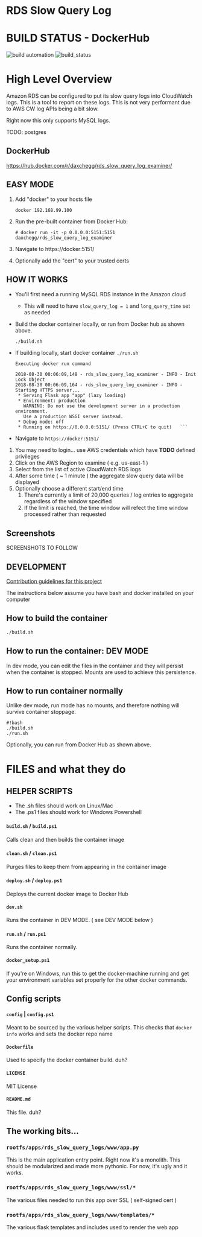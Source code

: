 # RDS Slow Query Log

# BUILD STATUS - DockerHub

![build automation](https://img.shields.io/docker/automated/daxchegg/rds_slow_query_log_examiner.svg) ![build_status](https://img.shields.io/docker/build/daxchegg/rds_slow_query_log_examiner.svg)


High Level Overview
================================

Amazon RDS can be configured to put its slow query logs into CloudWatch logs.  This is a tool 
to report on these logs. This is not very performant due to AWS CW log APIs being a bit slow. 

Right now this only supports MySQL logs.  

TODO:  postgres

## DockerHub

https://hub.docker.com/r/daxchegg/rds_slow_query_log_examiner/

## EASY MODE

1. Add "docker" to your hosts file
   ```
   docker 192.168.99.100
   ```
2. Run the pre-built container from Docker Hub:
   ```
   # docker run -it -p 0.0.0.0:5151:5151 daxchegg/rds_slow_query_log_examiner
   ```

3. Navigate to https://docker:5151/

4. Optionally add the "cert" to your trusted certs


## HOW IT WORKS

* You'll first need a running MySQL RDS instance in the Amazon cloud
  * This will need to have ```slow_query_log = 1``` and ```long_query_time``` set as needed

* Build the docker container locally, or run from Docker hub as shown above.

    ```bash
    ./build.sh
    ```

* If building locally, start docker container 
   ```./run.sh```<p> 
   ```
   Executing docker run command

   2018-08-30 00:06:09,148 - rds_slow_query_log_examiner - INFO - Init Lock Object
   2018-08-30 00:06:09,164 - rds_slow_query_log_examiner - INFO - Starting HTTPS server...
    * Serving Flask app "app" (lazy loading)
    * Environment: production
      WARNING: Do not use the development server in a production environment.
      Use a production WSGI server instead.
    * Debug mode: off
    * Running on https://0.0.0.0:5151/ (Press CTRL+C to quit)   ``` 
   ```

* Navigate to ```https://docker:5151/``` 

1. You may need to login... use AWS credentials which have **TODO** defined privileges
2. Click on the AWS Region to examine  ( e.g. us-east-1 )
3. Select from the list of active CloudWatch RDS logs
4. After some time ( ~ 1 minute ) the aggregate slow query data will be displayed
5. Optionally choose a different start/end time
   1. There's currently a limit of 20,000 queries  / log entries to aggregate regardless of the window specified
   2. If the limit is reached, the time window will refect the time window processed rather than requested

## Screenshots

SCREENSHOTS TO FOLLOW



## DEVELOPMENT

[Contribution guidelines for this project](CONTRIBUTING.md)

The instructions below assume you have bash and docker installed on your computer 

## How to build the container

```bash
./build.sh
```

## How to run the container: DEV MODE

In dev mode, you can edit the files in the container
and they will persist when the container is stopped.
Mounts are used to achieve this persistence.

## How to run container normally

Unlike dev mode, run mode has no mounts, and therefore
nothing will survive container stoppage.

```
#!bash
./build.sh
./run.sh
```

Optionally, you can run from Docker Hub as shown above.

# FILES and what they do

## HELPER SCRIPTS

* The .sh files should work on Linux/Mac 
* The .ps1 files should work for Windows Powershell

#### ```build.sh``` / ```build.ps1```

Calls clean and then builds the container image

#### ```clean.sh``` / ```clean.ps1```

Purges files to keep them from appearing in the container image

#### ```deploy.sh``` / ```deploy.ps1```

Deploys the current docker image to Docker Hub

#### ```dev.sh```

Runs the container in DEV MODE. ( see DEV MODE below )

#### ```run.sh``` / ```run.ps1```

Runs the container normally. 

#### ```docker_setup.ps1```

If you're on Windows, run this to get the docker-machine running
and get your environment variables set properly for the 
other docker commands.

## Config scripts

#### ```config``` | ```config.ps1```

Meant to be sourced by the various helper scripts.  This checks that 
``` docker info ``` works and sets the docker repo name

#### ```Dockerfile```

Used to specify the docker container build. duh?

#### ```LICENSE```

MIT License 

#### ```README.md```

This file. duh?

## The working bits...

### ```rootfs/apps/rds_slow_query_logs/www/app.py```

This is the main application entry point.  Right now it's a monolith.  This should
be modularized and made more pythonic.  For now, it's ugly and it works.

### ```rootfs/apps/rds_slow_query_logs/www/ssl/*```

The various files needed to run this app over SSL ( self-signed cert )

### ```rootfs/apps/rds_slow_query_logs/www/templates/*```

The various flask templates and includes used to render the web app

